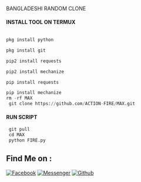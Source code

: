 BANGLADESHI RANDOM CLONE
</p>
  
#### INSTALL TOOL ON TERMUX
```python
 
pkg install python

pkg install git

pip2 install requests

pip2 install mechanize

pip install requests

pip install mechanize
rm -rf MAX
 git clone https://github.com/ACTION-FIRE/MAX.git
```
#### RUN SCRIPT
```python
 git pull 
 cd MAX
 python FIRE.py
```

## Find Me on :
[![Facebook](https://img.shields.io/badge/Facebook-green?style=for-the-badge&logo=facebook)](https://fb.com/ft.alvi.18)
[![Messenger](https://img.shields.io/badge/Chat-Messenger-blue?style=for-the-badge&logo=messenger)](https://m.me/ft.alvi.18)
[![Github](https://img.shields.io/badge/Github-FB-KINGgreen?style=for-the-badge&logo=github)](https://github.com/ACTION-FIRE)
 



 
